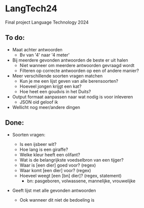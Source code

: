 # LangTech24
Final project Language Technology 2024

## To do:
- Maat achter antwoorden
  - Bv van '4' naar '4 meter'
- Bij meerdere gevonden antwoorden de beste er uit halen
  -  Niet wanneer om meerdere antwoorden gevraagd wordt
  -  Filteren op correcte antwoorden op een of andere manier?
- Meer verschillende soorten vragen matchen
  - Kun je me een lijst geven van alle berensoorten?
  - Hoeveel jongen krijgt een kat?
  - Hoe heet een goudvis in het Duits?
- Output formaat aanpassen naar wat nodig is voor inleveren
  - JSON oid geloof ik
- Wellicht nog meer/andere dingen

## Done:
- Soorten vragen:
  - Is een ijsbeer wit?
  - Hoe lang is een giraffe?
  - Welke kleur heeft een olifant?
  - Wat is de belangrijkste voedselbron van een tijger?
  - Waar is [een dier] goed voor? (regex)
  - Waar komt [een dier] voor? (regex)
  - Hoeveel weegt [een [bn] dier]? (regex, statement)
    - bn: pasgeboren, volwassene, mannelijke, vrouwelijke

- Geeft lijst met alle gevonden antwoorden
  - Ook wanneer dit niet de bedoeling is
